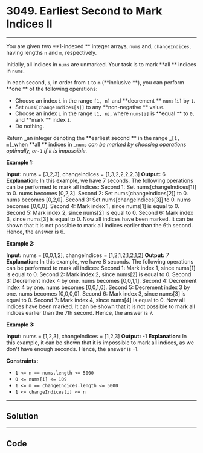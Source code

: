 # 3049. Earliest Second to Mark Indices II

---

You are given two **1-indexed ** integer arrays, `nums` and, `changeIndices`, having lengths `n` and `m`, respectively.

Initially, all indices in `nums` are unmarked. Your task is to mark **all ** indices in `nums`.

In each second, `s`, in order from `1` to `m` (**inclusive **), you can perform **one ** of the following operations:

  * Choose an index `i` in the range `[1, n]` and **decrement ** `nums[i]` by `1`.
  * Set `nums[changeIndices[s]]` to any **non-negative ** value.
  * Choose an index `i` in the range `[1, n]`, where `nums[i]` is **equal ** to `0`, and **mark ** index `i`.
  * Do nothing.



Return _an integer denoting the **earliest second ** in the range _`[1, m]`_when **all ** indices in _`nums` _can be marked by choosing operations optimally, or_`-1` _if it is impossible._

 

**Example 1:**


**Input:** nums = [3,2,3], changeIndices = [1,3,2,2,2,2,3]
**Output:** 6
**Explanation:** In this example, we have 7 seconds. The following operations can be performed to mark all indices:
Second 1: Set nums[changeIndices[1]] to 0. nums becomes [0,2,3].
Second 2: Set nums[changeIndices[2]] to 0. nums becomes [0,2,0].
Second 3: Set nums[changeIndices[3]] to 0. nums becomes [0,0,0].
Second 4: Mark index 1, since nums[1] is equal to 0.
Second 5: Mark index 2, since nums[2] is equal to 0.
Second 6: Mark index 3, since nums[3] is equal to 0.
Now all indices have been marked.
It can be shown that it is not possible to mark all indices earlier than the 6th second.
Hence, the answer is 6.


**Example 2:**


**Input:** nums = [0,0,1,2], changeIndices = [1,2,1,2,1,2,1,2]
**Output:** 7
**Explanation:** In this example, we have 8 seconds. The following operations can be performed to mark all indices:
Second 1: Mark index 1, since nums[1] is equal to 0.
Second 2: Mark index 2, since nums[2] is equal to 0.
Second 3: Decrement index 4 by one. nums becomes [0,0,1,1].
Second 4: Decrement index 4 by one. nums becomes [0,0,1,0].
Second 5: Decrement index 3 by one. nums becomes [0,0,0,0].
Second 6: Mark index 3, since nums[3] is equal to 0.
Second 7: Mark index 4, since nums[4] is equal to 0.
Now all indices have been marked.
It can be shown that it is not possible to mark all indices earlier than the 7th second.
Hence, the answer is 7.


**Example 3:**


**Input:** nums = [1,2,3], changeIndices = [1,2,3]
**Output:** -1
**Explanation:** In this example, it can be shown that it is impossible to mark all indices, as we don't have enough seconds. 
Hence, the answer is -1.


 

**Constraints:**

  * `1 <= n == nums.length <= 5000`
  * `0 <= nums[i] <= 109`
  * `1 <= m == changeIndices.length <= 5000`
  * `1 <= changeIndices[i] <= n`

---

## Solution



---

## Code
```python


```